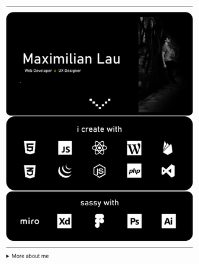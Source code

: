<hr>
<img style="border-radius:20px" src="https://github.com/MaximilianLau/MaximilianLau/blob/main/header.png?raw=true" alt="Maximilian's Website Header")/>
<hr>







<details>
  <summary> More about me </summary>
<br>
   
* 🖼 I make creative, professional and practical 🌐 Websites and 📳 Webapps. 
* 😎   Always interested in design particularly research and user experience.
* 💼   Manager and Team Lead at Environmental 360 Solutions.
* 📚   Interested in full stack development.
* 💻   Passionate about all things computers; Experience from being a 🕹 Pro Gamer to building ⛏ Cryptocurrency mining rigs to making sure everything renders the right color of 🌈 RGB.  

<hr>

### 📃 GitHub statistics:

<div align="center">
<img align="center" height="150px" src="https://github-readme-stats.vercel.app/api?username=MaximilianLau&show_icons=true&count_private=true&hide=stars,contribs&theme=vision-friendly-dark" alt="Maximilian's Github Commit Stats"/>
<img align="center" height="150px" src="https://github-readme-stats-maximilianlau.vercel.app/api/top-langs/?username=MaximilianLau&hide_langs_below=1&theme=vision-friendly-dark&layout=compact" alt="Maximilian's Github Language Stats"/>
</div>

<hr>
  
### 🧙‍♂️ Find me here:

<div align="center">
  <a href="mailto:xmaxgohx@gmail.com">📧 Send an email?</a>
  <br>
  <a href="http://maximilianlau.com">🕸 Visit my Website?</a>
  <br>
  <a href="https://linkedin.com/in/maximilianlau">⚔ Link with Linkedin?</a>
  <br>
  <a href="https://twitter.com/maximilian_lau">🦉 Check my tweets?</a>
</div>
</details>
